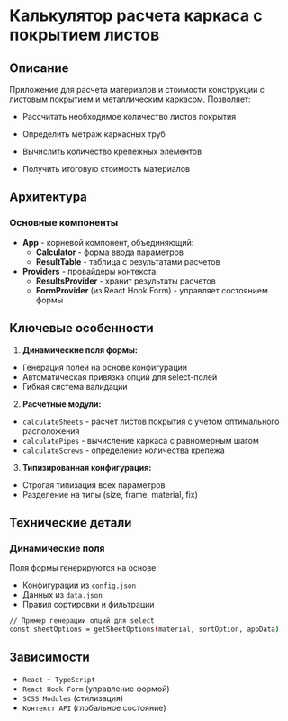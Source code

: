 # Калькулятор расчета каркаса с покрытием листов

## Описание

Приложение для расчета материалов и стоимости конструкции с листовым покрытием и металлическим каркасом. Позволяет:

- Рассчитать необходимое количество листов покрытия

- Определить метраж каркасных труб

- Вычислить количество крепежных элементов

- Получить итоговую стоимость материалов

## Архитектура

### Основные компоненты

- **App** - корневой компонент, объединяющий:
  - **Calculator** - форма ввода параметров
  - **ResultTable** - таблица с результатами расчетов
- **Providers** - провайдеры контекста:
  - **ResultsProvider** - хранит результаты расчетов
  - **FormProvider** (из React Hook Form) - управляет состоянием формы

## Ключевые особенности

1. **Динамические поля формы:**

- Генерация полей на основе конфигурации
- Автоматическая привязка опций для select-полей
- Гибкая система валидации

2. **Расчетные модули:**

- `calculateSheets` - расчет листов покрытия с учетом оптимального расположения
- `calculatePipes` - вычисление каркаса с равномерным шагом
- `calculateScrews` - определение количества крепежа

3. **Типизированная конфигурация:**

- Строгая типизация всех параметров
- Разделение на типы (size, frame, material, fix)

## Технические детали

### Динамические поля

Поля формы генерируются на основе:

- Конфигурации из `config.json`
- Данных из `data.json`
- Правил сортировки и фильтрации

```bash
// Пример генерации опций для select
const sheetOptions = getSheetOptions(material, sortOption, appData)
```

## Зависимости

- `React + TypeScript`
- `React Hook Form` (управление формой)
- `SCSS Modules` (стилизация)
- `Контекст API` (глобальное состояние)
